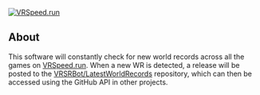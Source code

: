 [![VRSpeed.run](https://vrspeed.run/vrsrassets/images/header.png)](https://vrspeed.run)

## About

This software will constantly check for new world records across all the games on [VRSpeed.run](https://vrspeed.run). When a new WR is detected, a release will be posted to the [VRSRBot/LatestWorldRecords](https://github.com/VRSRBot/LatestWorldRecords) repository, which can then be accessed using the GitHub API in other projects.
